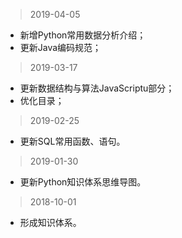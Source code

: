 > 2019-04-05

- 新增Python常用数据分析介绍；
- 更新Java编码规范；

> 2019-03-17

- 更新数据结构与算法JavaScriptu部分；
- 优化目录；
> 2019-02-25   

- 更新SQL常用函数、语句。 
   
> 2019-01-30
   
- 更新Python知识体系思维导图。

> 2018-10-01   

- 形成知识体系。
